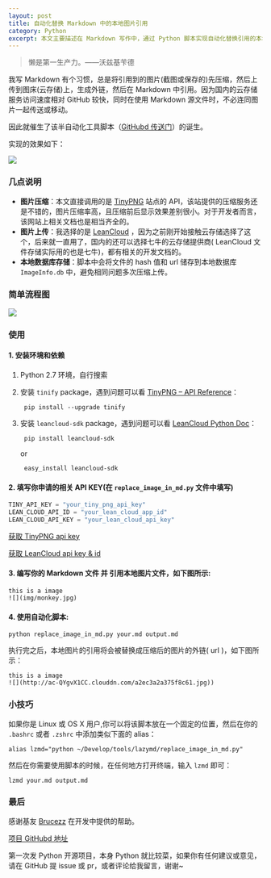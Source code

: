 ```yaml
---
layout: post
title: 自动化替换 Markdown 中的本地图片引用
category: Python
excerpt: 本文主要描述在 Markdown 写作中，通过 Python 脚本实现自动化替换引用的本地图片为图床中的外链，且对原图进行压缩(压缩前后图片显示效果差别很小)。并建立本地的图片外链数据库，优先根据文件 hash 值查询数据库中是否已存在外链。
---
```


>懒是第一生产力。——沃兹基苄德

我写 Markdown 有个习惯，总是将引用到的图片(截图或保存的)先压缩，然后上传到图床(云存储)上，生成外链，然后在 Markdown 中引用。因为国内的云存储服务访问速度相对 GitHub 较快，同时在使用 Markdown 源文件时，不必连同图片一起传送或移动。

因此就催生了该半自动化工具脚本（[GitHubd 传送门](https://github.com/laobie/WriteMarkdownLazily)）的诞生。

实现的效果如下：

![](http://ac-QYgvX1CC.clouddn.com/04d2ff5eadd5717d.jpg)

### 几点说明
- **图片压缩**：本文直接调用的是 [TinyPNG](https://tinypng.com/) 站点的 API，该站提供的压缩服务还是不错的，图片压缩率高，且压缩前后显示效果差别很小。对于开发者而言，该网站上相关文档也是相当齐全的。
- **图片上传**：我选择的是 [LeanCloud](https://leancloud.cn/) ，因为之前刚开始接触云存储选择了这个，后来就一直用了，国内的还可以选择七牛的云存储提供商( LeanCloud 文件存储实际用的也是七牛)，都有相关的开发文档的。
- **本地数据库存储**：脚本中会将文件的 hash 值和 url 储存到本地数据库 `ImageInfo.db` 中，避免相同问题多次压缩上传。

### 简单流程图
![](http://ac-qygvx1cc.clouddn.com/ffae3bc2fa108243.svg)

### 使用

#### 1. 安装环境和依赖
1. Python 2.7 环境，自行搜索
2. 安装 `tinify` package，遇到问题可以看 [TinyPNG – API Reference](https://tinypng.com/developers/reference/python)：
	
	    pip install --upgrade tinify
		
		
3. 安装 `leancloud-sdk` package，遇到问题可以看 [LeanCloud Python Doc](https://leancloud.cn/docs/python_guide.html)：
	
		pip install leancloud-sdk

	or
	
		easy_install leancloud-sdk
		
#### 2. 填写你申请的相关 API KEY(在 `replace_image_in_md.py` 文件中填写)
	
~~~python
TINY_API_KEY = "your_tiny_png_api_key"
LEAN_CLOUD_API_ID = "your_lean_cloud_app_id"
LEAN_CLOUD_API_KEY = "your_lean_cloud_api_key"
~~~
[获取 TinyPNG api key](https://tinypng.com/developers)
	
[获取 LeanCloud api key & id](https://leancloud.cn/)

#### 3. 编写你的 Markdown 文件 并 引用本地图片文件，如下图所示:
	
	this is a image 
	![](img/monkey.jpg)

#### 4. 使用自动化脚本:
	
	python replace_image_in_md.py your.md output.md
		
执行完之后，本地图片的引用将会被替换成压缩后的图片的外链( url )，如下图所示：
	
	this is a image 
	![](http://ac-QYgvX1CC.clouddn.com/a2ec3a2a375f8c61.jpg))

### 小技巧
如果你是 Linux 或 OS X 用户,你可以将该脚本放在一个固定的位置，然后在你的 `.bashrc` 或者 `.zshrc` 中添加类似下面的 alias：

	alias lzmd="python ~/Develop/tools/lazymd/replace_image_in_md.py"
	
然后在你需要使用脚本的时候，在任何地方打开终端，输入 `lzmd` 即可：

	lzmd your.md output.md

### 最后
感谢基友 [Brucezz](https://github.com/brucezz) 在开发中提供的帮助。

[项目 GitHubd 地址](https://github.com/laobie/WriteMarkdownLazily)

第一次发 Python 开源项目，本身 Python 就比较菜，如果你有任何建议或意见，请在 GitHub 提 issue 或 pr，或者评论给我留言，谢谢~
